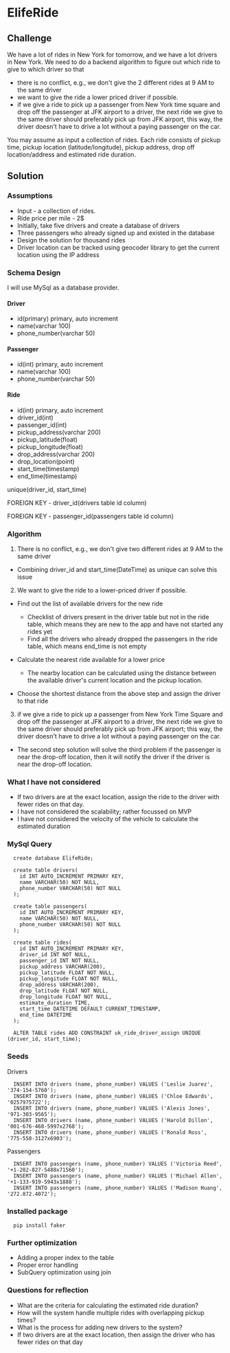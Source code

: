 # ElifeRide

## Challenge

We have a lot of rides in New York for tomorrow, and we have a lot drivers in New York. We need to do a backend algorithm to figure out which ride to give to which driver so that

- there is no conflict, e.g., we don't give the 2 different rides at 9 AM to the same driver
- we want to give the ride a lower priced driver if possible.
- if we give a ride to pick up a passenger from New York time square and drop off the passenger at JFK airport to a driver, the next ride we give to the same driver should preferably pick up from JFK airport, this way, the driver doesn't have to drive a lot without a paying passenger on the car.

You may assume as input a collection of rides. Each ride consists of pickup time, pickup location (latitude/longitude), pickup address, drop off location/address and estimated ride duration.

## Solution

### Assumptions

- Input - a collection of rides.
- Ride price per mile - 2$
- Initially, take five drivers and create a database of drivers
- Three passengers who already signed up and existed in the database
- Design the solution for thousand rides
- Driver location can be tracked using geocoder library to get the current location using the IP address

### Schema Design

I will use MySql as a database provider.

#### Driver

- id(primary) primary, auto increment
- name(varchar 100)
- phone_number(varchar 50)

#### Passenger

- id(int) primary, auto increment
- name(varchar 100)
- phone_number(varchar 50)

#### Ride

- id(int) primary, auto increment
- driver_id(int)
- passenger_id(int)
- pickup_address(varchar 200)
- pickup_latitude(float)
- pickup_longitude(float)
- drop_address(varchar 200)
- drop_location(point)
- start_time(timestamp)
- end_time(timestamp)

unique(driver_id, start_time)

FOREIGN KEY - driver_id(drivers table id column)

FOREIGN KEY - passenger_id(passengers table id column)

### Algorithm

1. There is no conflict, e.g., we don't give two different rides at 9 AM to the same driver

- Combining driver_id and start_time(DateTime) as unique can solve this issue

2. We want to give the ride to a lower-priced driver if possible.

- Find out the list of available drivers for the new ride
  
  - Checklist of drivers present in the driver table but not in the ride table, which means they are new to the app and have not started any rides yet
  - Find all the drivers who already dropped the passengers in the ride table, which means end_time is not empty
- Calculate the nearest ride available for a lower price
  - The nearby location can be calculated using the distance between the available driver's current location and the pickup location.
- Choose the shortest distance from the above step and assign the driver to that ride
  
3. if we give a ride to pick up a passenger from New York Time Square and drop off the passenger at JFK airport to a driver, the next ride we give to the same driver should preferably pick up from JFK airport; this way, the driver doesn't have to drive a lot without a paying passenger on the car.
  
- The second step solution will solve the third problem if the passenger is near the drop-off location, then it will notify the driver if the driver is near the drop-off location.

### What I have not considered

- If two drivers are at the exact location, assign the ride to the driver with fewer rides on that day.
- I have not considered the scalability; rather focussed on MVP
- I have not considered the velocity of the vehicle to calculate the estimated duration

### MySql Query

```
  create database ElifeRide;

  create table drivers(
    id INT AUTO_INCREMENT PRIMARY KEY,
    name VARCHAR(50) NOT NULL,
    phone_number VARCHAR(50) NOT NULL
  );

  create table passengers(
    id INT AUTO_INCREMENT PRIMARY KEY,
    name VARCHAR(50) NOT NULL,
    phone_number VARCHAR(50) NOT NULL
  );

  create table rides(
    id INT AUTO_INCREMENT PRIMARY KEY,
    driver_id INT NOT NULL,
    passenger_id INT NOT NULL,
    pickup_address VARCHAR(200),
    pickup_latitude FLOAT NOT NULL,
    pickup_longitude FLOAT NOT NULL,
    drop_address VARCHAR(200),
    drop_latitude FLOAT NOT NULL,
    drop_longitude FLOAT NOT NULL,
    estimate_duration TIME,
    start_time DATETIME DEFAULT CURRENT_TIMESTAMP,
    end_time DATETIME
  );
  
  ALTER TABLE rides ADD CONSTRAINT uk_ride_driver_assign UNIQUE (driver_id, start_time);
```

### Seeds

Drivers

```
  INSERT INTO drivers (name, phone_number) VALUES ('Leslie Juarez', '374-154-5760');
  INSERT INTO drivers (name, phone_number) VALUES ('Chloe Edwards', '0257975722');
  INSERT INTO drivers (name, phone_number) VALUES ('Alexis Jones', '971-303-9565');
  INSERT INTO drivers (name, phone_number) VALUES ('Harold Dillon', '001-676-468-5997x2768');
  INSERT INTO drivers (name, phone_number) VALUES ('Ronald Ross', '775-550-3127x6903');
```

Passengers

```
  INSERT INTO passengers (name, phone_number) VALUES ('Victoria Reed', '+1-282-827-5488x71560');
  INSERT INTO passengers (name, phone_number) VALUES ('Michael Allen', '+1-133-919-5943x1888');
  INSERT INTO passengers (name, phone_number) VALUES ('Madison Huang', '272.872.4072');
```

### Installed package

```
  pip install faker
```

### Further optimization

- Adding a proper index to the table
- Proper error handling
- SubQuery optimization using join

### Questions for reflection

- What are the criteria for calculating the estimated ride duration? 
- How will the system handle multiple rides with overlapping pickup times?
- What is the process for adding new drivers to the system?
- If two drivers are at the exact location, then assign the driver who has fewer rides on that day

